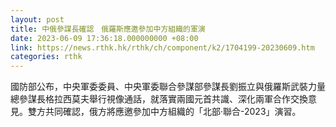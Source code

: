 ```yaml
---
layout: post
title: 中俄參謀長確認　俄羅斯應邀參加中方組織的軍演
date: 2023-06-09 17:36:18.000000000 +08:00
link: https://news.rthk.hk/rthk/ch/component/k2/1704199-20230609.htm
categories: rthk
---
```


國防部公布，中央軍委委員、中央軍委聯合參謀部參謀長劉振立與俄羅斯武裝力量總參謀長格拉西莫夫舉行視像通話，就落實兩國元首共識、深化兩軍合作交換意見。雙方共同確認，俄方將應邀參加中方組織的「北部·聯合-2023」演習。
